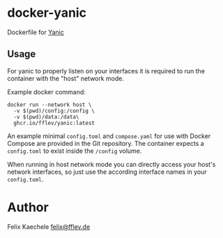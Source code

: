 # docker-yanic

Dockerfile for [Yanic](https://github.com/FreifunkBremen/yanic)

## Usage

For yanic to properly listen on your interfaces it is required to run the
container with the "host" network mode.

Example docker command:

```
docker run --network host \
  -v $(pwd)/config:/config \
  -v $(pwd)/data:/data\
  ghcr.io/fflev/yanic:latest
```

An example minimal `config.toml` and `compose.yaml` for use with Docker Compose
are provided in the Git repository. The container expects a `config.toml` to
exist inside the `/config` volume.

When running in host network mode you can directly access your host's network
interfaces, so just use the according interface names in your `config.toml`.

# Author

Felix Kaechele <felix@fflev.de>
